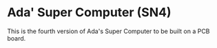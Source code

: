 # Ada' Super Computer (SN4)

This is the fourth version of Ada's Super Computer to be built on a PCB board.

